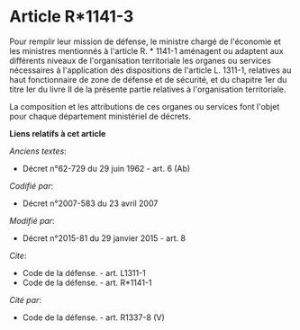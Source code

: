 # Article R*1141-3

Pour remplir leur mission de défense, le ministre chargé de l'économie et les ministres mentionnés à l'article R. * 1141-1
aménagent ou adaptent aux différents niveaux de l'organisation territoriale les organes ou services nécessaires à
l'application des dispositions de l'article L. 1311-1, relatives au haut fonctionnaire de zone de défense et de sécurité, et
du chapitre 1er du titre Ier du livre II de la présente partie relatives à l'organisation territoriale. 

La composition et les attributions de ces organes ou services font l'objet pour chaque département ministériel de décrets.

**Liens relatifs à cet article**

_Anciens textes_:

  - Décret n°62-729 du 29 juin 1962 - art. 6 (Ab)

_Codifié par_:

  - Décret n°2007-583 du 23 avril 2007

_Modifié par_:

  - Décret n°2015-81 du 29 janvier 2015 - art. 8

_Cite_:

  - Code de la défense. - art. L1311-1
  - Code de la défense. - art. R*1141-1

_Cité par_:

  - Code de la défense. - art. R1337-8 (V)
